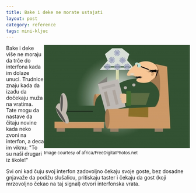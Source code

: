 ```yaml
---
title: Bake i deke ne morate ustajati
layout: post
category: reference
tags: mini-kljuc
---
```


<div style="float:right">
<img class="postimg" src="/assets/images/news/deda_africa.jpg" />
<br>
<small>
Image courtesy of africa/FreeDigitalPhotos.net
</small>
</div>
Bake i deke više ne moraju da trče do interfona kada im dolaze unuci. Trudnice znaju kada da izađu da dočekaju muža na vratima. Tate mogu da nastave da čitaju novine kada neko zvoni na interfon, a deca im viknu: "To su naši drugari iz škole!"

Svi oni kad čuju svoj interfon zadovoljno čekaju svoje goste, bez dosadne gnjavaže da podižu slušalicu, pritiskaju taster i čekaju da gost (koji mrzovoljno čekao na taj signal) otvori interfonska vrata.

